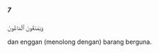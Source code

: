 ##### 7

<span class="ayah">وَيَمْنَعُونَ ٱلْمَاعُونَ</span>

<span class="ayah_translation">dan enggan (menolong dengan) barang berguna.</span>
